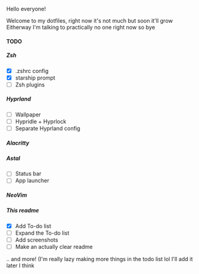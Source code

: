 Hello everyone!

Welcome to my dotfiles, right now it's not much but soon it'll grow
Eitherway I'm talking to practically no one right now so bye

#### TODO
##### Zsh
 - [x] .zshrc config
 - [x] starship prompt
 - [ ] Zsh plugins
##### Hyprland
 - [ ] Wallpaper
 - [ ] Hypridle + Hyprlock
 - [ ] Separate Hyprland config
##### Alacritty
##### Astal
 - [ ] Status bar
 - [ ] App launcher
##### NeoVim
##### This readme
 - [x] Add To-do list
 - [ ] Expand the To-do list
 - [ ] Add screenshots
 - [ ] Make an actually clear readme

.. and more! (I'm really lazy making more things in the todo list lol I'll add it later I think
